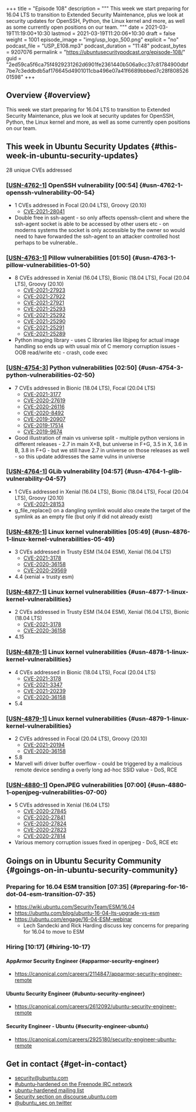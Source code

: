 +++
title = "Episode 108"
description = """
  This week we start preparing for 16.04 LTS to transition to Extended
  Security Maintenance, plus we look at security updates for OpenSSH, Python,
  the Linux kernel and more, as well as some currently open positions on our
  team.
  """
date = 2021-03-19T11:19:00+10:30
lastmod = 2021-03-19T11:20:06+10:30
draft = false
weight = 1001
episode_image = "img/usp_logo_500.png"
explicit = "no"
podcast_file = "USP_E108.mp3"
podcast_duration = "11:48"
podcast_bytes = 9207076
permalink = "https://ubuntusecuritypodcast.org/episode-108/"
guid = "2ed59ca5f6ca75f4929231262d6901fe2361440b506a9cc37c81784900dbf7be7c3eddbdb5af176645d4901011cba496e07a41f6689bbbed7c28f80852601598"
+++

## Overview {#overview}

This week we start preparing for 16.04 LTS to transition to Extended
Security Maintenance, plus we look at security updates for OpenSSH, Python,
the Linux kernel and more, as well as some currently open positions on our
team.


## This week in Ubuntu Security Updates {#this-week-in-ubuntu-security-updates}

28 unique CVEs addressed


### [[USN-4762-1](https://ubuntu.com/security/notices/USN-4762-1)] OpenSSH vulnerability [00:54] {#usn-4762-1-openssh-vulnerability-00-54}

-   1 CVEs addressed in Focal (20.04 LTS), Groovy (20.10)
    -   [CVE-2021-28041](https://ubuntu.com/security/CVE-2021-28041) <!-- medium -->
-   Double free in ssh-agent - so only affects openssh-client and where the
    ssh-agent socket is able to be accessed by other users etc - on moderns
    systems the socket is only accessible by the owner so would need to have
    forwarded the ssh-agent to an attacker controlled host perhaps to be
    vulnerable..


### [[USN-4763-1](https://ubuntu.com/security/notices/USN-4763-1)] Pillow vulnerabilities [01:50] {#usn-4763-1-pillow-vulnerabilities-01-50}

-   8 CVEs addressed in Xenial (16.04 LTS), Bionic (18.04 LTS), Focal (20.04 LTS), Groovy (20.10)
    -   [CVE-2021-27923](https://ubuntu.com/security/CVE-2021-27923) <!-- medium -->
    -   [CVE-2021-27922](https://ubuntu.com/security/CVE-2021-27922) <!-- medium -->
    -   [CVE-2021-27921](https://ubuntu.com/security/CVE-2021-27921) <!-- medium -->
    -   [CVE-2021-25293](https://ubuntu.com/security/CVE-2021-25293) <!-- medium -->
    -   [CVE-2021-25292](https://ubuntu.com/security/CVE-2021-25292) <!-- medium -->
    -   [CVE-2021-25290](https://ubuntu.com/security/CVE-2021-25290) <!-- medium -->
    -   [CVE-2021-25291](https://ubuntu.com/security/CVE-2021-25291) <!-- medium -->
    -   [CVE-2021-25289](https://ubuntu.com/security/CVE-2021-25289) <!-- medium -->
-   Python imaging library - uses C libraries like libjpeg for actual image
    handling so ends up with usual mix of C memory corruption issues - OOB
    read/write etc - crash, code exec


### [[USN-4754-3](https://ubuntu.com/security/notices/USN-4754-3)] Python vulnerabilities [02:50] {#usn-4754-3-python-vulnerabilities-02-50}

-   7 CVEs addressed in Bionic (18.04 LTS), Focal (20.04 LTS)
    -   [CVE-2021-3177](https://ubuntu.com/security/CVE-2021-3177) <!-- medium -->
    -   [CVE-2020-27619](https://ubuntu.com/security/CVE-2020-27619) <!-- low -->
    -   [CVE-2020-26116](https://ubuntu.com/security/CVE-2020-26116) <!-- medium -->
    -   [CVE-2020-8492](https://ubuntu.com/security/CVE-2020-8492) <!-- low -->
    -   [CVE-2019-20907](https://ubuntu.com/security/CVE-2019-20907) <!-- medium -->
    -   [CVE-2019-17514](https://ubuntu.com/security/CVE-2019-17514) <!-- negligible -->
    -   [CVE-2019-9674](https://ubuntu.com/security/CVE-2019-9674) <!-- low -->
-   Good illustration of main vs universe split - multiple python
    versions in different releases - 2.7 in main X+B, but universe in F+G,
    3.5 in X, 3.6 in B, 3.8 in F+G - but we still have 2.7 in universe on
    those releases as well - so this update addresses the same vulns in
    universe


### [[USN-4764-1](https://ubuntu.com/security/notices/USN-4764-1)] GLib vulnerability [04:57] {#usn-4764-1-glib-vulnerability-04-57}

-   1 CVEs addressed in Xenial (16.04 LTS), Bionic (18.04 LTS), Focal (20.04 LTS), Groovy (20.10)
    -   [CVE-2021-28153](https://ubuntu.com/security/CVE-2021-28153) <!-- medium -->
-   g\_file\_replace() on a dangling symlink would also create the target of
    the symlink as an empty file (but only if did not already exist)


### [[USN-4876-1](https://ubuntu.com/security/notices/USN-4876-1)] Linux kernel vulnerabilities [05:49] {#usn-4876-1-linux-kernel-vulnerabilities-05-49}

-   3 CVEs addressed in Trusty ESM (14.04 ESM), Xenial (16.04 LTS)
    -   [CVE-2021-3178](https://ubuntu.com/security/CVE-2021-3178) <!-- negligible -->
    -   [CVE-2020-36158](https://ubuntu.com/security/CVE-2020-36158) <!-- medium -->
    -   [CVE-2020-29569](https://ubuntu.com/security/CVE-2020-29569) <!-- low -->
-   4.4 (xenial + trusty esm)


### [[USN-4877-1](https://ubuntu.com/security/notices/USN-4877-1)] Linux kernel vulnerabilities {#usn-4877-1-linux-kernel-vulnerabilities}

-   2 CVEs addressed in Trusty ESM (14.04 ESM), Xenial (16.04 LTS), Bionic (18.04 LTS)
    -   [CVE-2021-3178](https://ubuntu.com/security/CVE-2021-3178) <!-- negligible -->
    -   [CVE-2020-36158](https://ubuntu.com/security/CVE-2020-36158) <!-- medium -->
-   4.15


### [[USN-4878-1](https://ubuntu.com/security/notices/USN-4878-1)] Linux kernel vulnerabilities {#usn-4878-1-linux-kernel-vulnerabilities}

-   4 CVEs addressed in Bionic (18.04 LTS), Focal (20.04 LTS)
    -   [CVE-2021-3178](https://ubuntu.com/security/CVE-2021-3178) <!-- negligible -->
    -   [CVE-2021-3347](https://ubuntu.com/security/CVE-2021-3347) <!-- medium -->
    -   [CVE-2021-20239](https://ubuntu.com/security/CVE-2021-20239) <!-- low -->
    -   [CVE-2020-36158](https://ubuntu.com/security/CVE-2020-36158) <!-- medium -->
-   5.4


### [[USN-4879-1](https://ubuntu.com/security/notices/USN-4879-1)] Linux kernel vulnerabilities {#usn-4879-1-linux-kernel-vulnerabilities}

-   2 CVEs addressed in Focal (20.04 LTS), Groovy (20.10)
    -   [CVE-2021-20194](https://ubuntu.com/security/CVE-2021-20194) <!-- low -->
    -   [CVE-2020-36158](https://ubuntu.com/security/CVE-2020-36158) <!-- medium -->
-   5.8
-   Marvell wifi driver buffer overflow - could be triggered by a malicious
    remote device sending a overly long ad-hoc SSID value - DoS, RCE


### [[USN-4880-1](https://ubuntu.com/security/notices/USN-4880-1)] OpenJPEG vulnerabilities [07:00] {#usn-4880-1-openjpeg-vulnerabilities-07-00}

-   5 CVEs addressed in Xenial (16.04 LTS)
    -   [CVE-2020-27845](https://ubuntu.com/security/CVE-2020-27845) <!-- medium -->
    -   [CVE-2020-27841](https://ubuntu.com/security/CVE-2020-27841) <!-- low -->
    -   [CVE-2020-27824](https://ubuntu.com/security/CVE-2020-27824) <!-- medium -->
    -   [CVE-2020-27823](https://ubuntu.com/security/CVE-2020-27823) <!-- medium -->
    -   [CVE-2020-27814](https://ubuntu.com/security/CVE-2020-27814) <!-- medium -->
-   Various memory corruption issues fixed in openjpeg - DoS, RCE etc


## Goings on in Ubuntu Security Community {#goings-on-in-ubuntu-security-community}


### Preparing for 16.04 ESM transition [07:35] {#preparing-for-16-dot-04-esm-transition-07-35}

-   <https://wiki.ubuntu.com/SecurityTeam/ESM/16.04>
-   <https://ubuntu.com/blog/ubuntu-16-04-lts-upgrade-vs-esm>
-   <https://ubuntu.com/engage/16-04-ESM-webinar>
    -   Lech Sandecki and Rick Harding discuss key concerns for preparing for
        16.04 to move to ESM


### Hiring [10:17] {#hiring-10-17}


#### AppArmor Security Engineer {#apparmor-security-engineer}

-   <https://canonical.com/careers/2114847/apparmor-security-engineer-remote>


#### Ubuntu Security Engineer {#ubuntu-security-engineer}

-   <https://canonical.com/careers/2612092/ubuntu-security-engineer-remote>
    <!-- certifications -->


#### Security Engineer - Ubuntu {#security-engineer-ubuntu}

-   <https://canonical.com/careers/2925180/security-engineer-ubuntu-remote>
    <!-- generalist, world wide -->


## Get in contact {#get-in-contact}

-   [security@ubuntu.com](mailto:security@ubuntu.com)
-   [#ubuntu-hardened on the Freenode IRC network](http://webchat.freenode.net/#ubuntu-hardened)
-   [ubuntu-hardened mailing list](https://lists.ubuntu.com/mailman/listinfo/ubuntu-hardened)
-   [Security section on discourse.ubuntu.com](https://discourse.ubuntu.com/c/security)
-   [@ubuntu\_sec on twitter](https://twitter.com/ubuntu%5Fsec)
